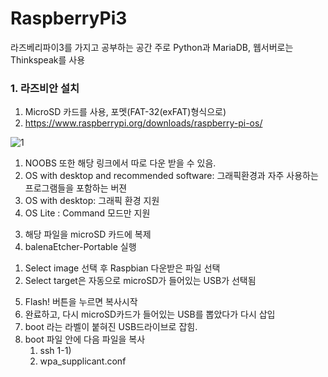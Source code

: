 # RaspberryPi3

라즈베리파이3를 가지고 공부하는 공간
주로 Python과 MariaDB, 웹서버로는 Thinkspeak를 사용

### 1. 라즈비안 설치 
1. MicroSD 카드를 사용, 포멧(FAT-32(exFAT)형식으로)
2. https://www.raspberrypi.org/downloads/raspberry-pi-os/

![1](https://user-images.githubusercontent.com/64456822/86572230-9ba8cd80-bfad-11ea-9966-e92c42e2eed8.JPG)

  1) NOOBS 또한 해당 링크에서 따로 다운 받을 수 있음. 
  2) OS with desktop and recommended software: 그래픽환경과 자주 사용하는 프로그램들을 포함하는 버젼
  3) OS with desktop: 그래픽 환경 지원
  4) OS Lite : Command 모드만 지원
  
3. 해당 파일을 microSD 카드에 복제
4. balenaEtcher-Portable 실행
  1) Select image 선택 후 Raspbian 다운받은 파일 선택
  2) Select target은 자동으로 microSD가 들어있는 USB가 선택됨
5. Flash! 버튼을 누르면 복사시작
6. 완료하고, 다시 microSD카드가 들어있는 USB를 뽑았다가 다시 삽입
7. boot 라는 라벨이 붙혀진 USB드라이브로 잡힘.
8. boot 파일 안에 다음 파일을 복사
   1) ssh 
     1-1) 
   2) wpa_supplicant.conf
   
   
  
  
